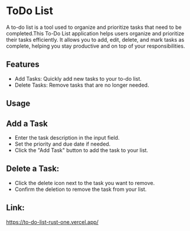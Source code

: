 # ToDo List
 A to-do list is a tool used to organize and prioritize tasks that need to be completed.This To-Do List application helps users organize and prioritize their tasks efficiently. It allows you to add, edit, delete, and mark tasks as complete, helping you stay productive and on top of your responsibilities.

## Features
- Add Tasks: Quickly add new tasks to your to-do list. 
- Delete Tasks: Remove tasks that are no longer needed. 

## Usage

## Add a Task
- Enter the task description in the input field. 
- Set the priority and due date if needed.  
- Click the "Add Task" button to add the task to your list.

## Delete a Task:
- Click the delete icon next to the task you want to remove.
- Confirm the deletion to remove the task from your list. 

## Link:
https://to-do-list-rust-one.vercel.app/
